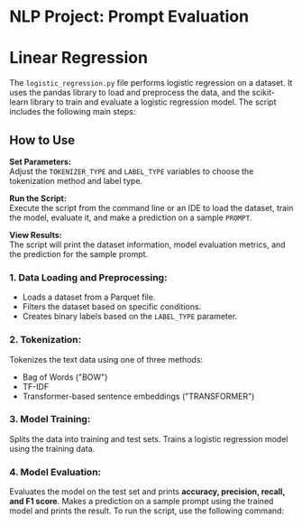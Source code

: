 # NLP Project: Prompt Evaluation


# Linear Regression
The `logistic_regression.py` file performs logistic regression on a dataset. It uses the pandas library to load and preprocess the data, and the scikit-learn library to train and evaluate a logistic regression model. The script includes the following main steps:  

## How to Use
**Set Parameters:**  
Adjust the `TOKENIZER_TYPE` and `LABEL_TYPE` variables to choose the tokenization method and label type.

**Run the Script:**  
Execute the script from the command line or an IDE to load the dataset, train the model, evaluate it, and make a prediction on a sample `PROMPT`.

**View Results:**  
The script will print the dataset information, model evaluation metrics, and the prediction for the sample prompt.


### 1. Data Loading and Preprocessing:
- Loads a dataset from a Parquet file.
- Filters the dataset based on specific conditions. 
- Creates binary labels based on the `LABEL_TYPE` parameter.

### 2. Tokenization:  
Tokenizes the text data using one of three methods:
- Bag of Words ("BOW")
- TF-IDF
- Transformer-based sentence embeddings ("TRANSFORMER")

### 3. Model Training:  
Splits the data into training and test sets.
Trains a logistic regression model using the training data.

### 4. Model Evaluation: 
Evaluates the model on the test set and prints **accuracy, precision, recall, and F1 score**.
Makes a prediction on a sample prompt using the trained model and prints the result.
To run the script, use the following command: